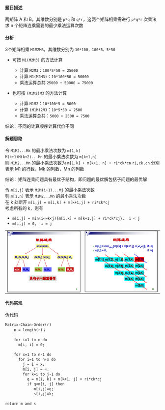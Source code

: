 #### 题目描述

两矩阵 A 和 B，其维数分别是 `p*q` 和 `q*r`，这两个矩阵相乘需进行 `p*q*r` 次乘法  
求 n 个矩阵连乘需要的最少乘法运算次数

#### 分析

3个矩阵相乘 `M1M2M3`，其维数分别为 `10*100，100*5，5*50`

- 可按 `M1(M2M3)` 的方法计算
	- 计算 `M2M3`：`100*5*50 = 25000`
	- 计算 `M1(M2M3)`：`10*100*50 = 50000`
	- 乘法运算总共 `25000 + 50000 = 75000`

- 也可按 `(M1M2)M3` 的方法计算
	- 计算 `M1M2`：`10*100*5 = 5000`
	- 计算 `(M1M)2M3`：`10*5*50 = 2500`
	- 乘法运算总共：`5000 + 2500 = 7500`

结论：不同的计算顺序计算代价不同  

#### 解题思路

令 `M1M2...Mk` 的最小乘法次数为 `m[1,k]`  
`M(k+1)M(k+2)...Mn` 的最小乘法次数为 `m[k+1,n]`  
则 `M1M2...Mn` 的最小乘法次数为 `m[1,k] + m[k+1, n] + r1*ck*cn`
`r1,ck,cn` 分别表示 M1 的行数，Mk 的列数，Mn 的列数  

结论：矩阵连乘问题具有最优子结构，即问题的最优解包括子问题的最优解  

令 `m[i,j]` 表示 `MiM(i+1)...Mj` 的最小乘法次数    
则 `m[1,n]` 表示 `M1M2...Mn` 的最小乘法次数  
在 k 处断开 `m[i,j] = m[i,k] + m[k+1,j] + ri*ck*cj`  
考虑所有的 k，则有  
- `m[i,j] = min(i<=k<j){m[i,k] + m[k+1,j] + ri*ck*cj},  i < j`
- `m[i,j] = 0,  i = j`

<table>
	<td><img src="/Assets/matrix_chain_1.png" width="300" height="200" align="center"></td>
	<td><img src="/Assets/matrix_chain_2.png" width="300" height="200" align="center"></td>
</table>


#### 代码实现

伪代码
```
Matrix-Chain-Order(r)
	n = length(r)；

	for i=1 to n do
	  m[i, i] = 0;

	for x=1 to n-1 do
	  for i=1 to n-x do
		j = i + x;
		m[i, j] = ∞;
		for k=i to j-1 do
		  q = m[i, k] + m[k+1, j] + ri*ck*cj
		  if q<m[i, j] then
			 m[i,j]=q;
			 s[i,j]=k;

return m and s
```
